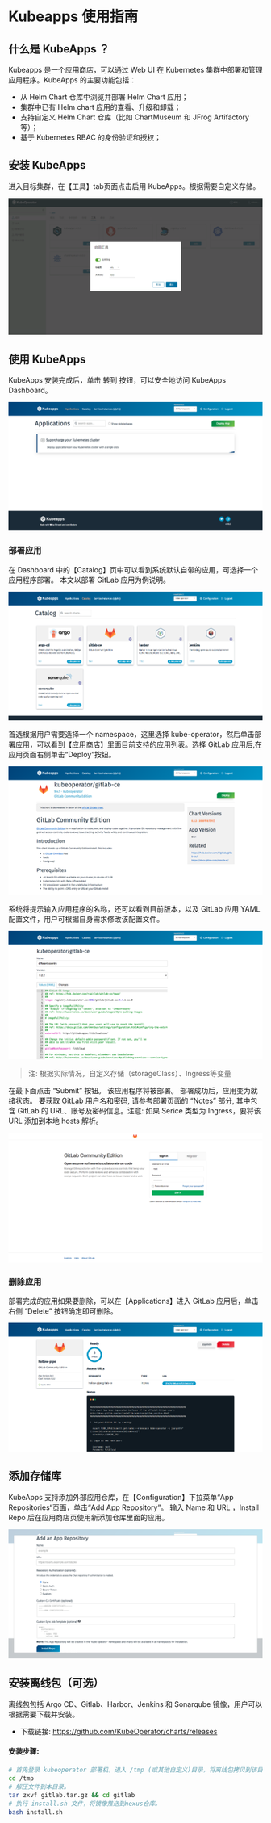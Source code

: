 # Kubeapps 使用指南

## 什么是 KubeApps ？

Kubeapps 是一个应用商店，可以通过 Web UI 在 Kubernetes 集群中部署和管理应用程序。KubeApps 的主要功能包括：

- 从 Helm Chart 仓库中浏览并部署 Helm Chart 应用；
- 集群中已有 Helm chart 应用的查看、升级和卸载；
- 支持自定义 Helm Chart 仓库（比如 ChartMuseum 和 JFrog Artifactory 等）；
- 基于 Kubernetes RBAC 的身份验证和授权；

## 安装 KubeApps

进入目标集群，在【工具】tab页面点击启用 KubeApps。根据需要自定义存储。

![kubeapps-2](../img/guidelines/kubeapps/kubeapps-2.png)

## 使用 KubeApps 

KubeApps 安装完成后，单击 转到 按钮，可以安全地访问 KubeApps Dashboard。

![kubeapps-3](../img/guidelines/kubeapps/kubeapps-3.png)

 ### 部署应用

在 Dashboard 中的【Catalog】页中可以看到系统默认自带的应用，可选择一个应用程序部署。 本文以部署 GitLab 应用为例说明。

![kubeapps-4](../img/guidelines/kubeapps/kubeapps-4.png)

首选根据用户需要选择一个 namespace，这里选择 kube-operator，然后单击部署应用，可以看到【应用商店】里面目前支持的应用列表。选择 GitLab 应用后,在应用页面右侧单击“Deploy”按钮。

![gitlab-1](../img/guidelines/kubeapps/gitlab-1.png)

系统将提示输入应用程序的名称，还可以看到目前版本，以及 GitLab 应用 YAML 配置文件，用户可根据自身需求修改该配置文件。

![gitlab-2](../img/guidelines/kubeapps/gitlab-2.png)

> 注: 根据实际情况，自定义存储（storageClass）、Ingress等变量

在最下面点击 “Submit” 按钮。 该应用程序将被部署。 部署成功后，应用变为就绪状态。
要获取 GitLab 用户名和密码, 请参考部署页面的 “Notes” 部分, 其中包含 GitLab 的 URL、账号及密码信息。注意: 如果 Serice 类型为 Ingress，要将该 URL 添加到本地 hosts 解析。

![gitlab-3](../img/guidelines/kubeapps/gitlab-3.png)

### 删除应用

部署完成的应用如果要删除，可以在【Applications】进入 GitLab 应用后，单击右侧 “Delete” 按钮确定即可删除。

![gitlab-4](../img/guidelines/kubeapps/gitlab-4.png)

## 添加存储库

KubeApps 支持添加外部应用仓库，在【Configuration】下拉菜单“App Repositories“页面，单击“Add App Repository”。
输入 Name 和 URL ，Install Repo 后在应用商店页使用新添加仓库里面的应用。

![kubeapps-5](../img/guidelines/kubeapps/kubeapps-5.png)

## 安装离线包（可选）

离线包包括 Argo CD、Gitlab、Harbor、Jenkins 和 Sonarqube 镜像，用户可以根据需要下载并安装。

- 下载链接: https://github.com/KubeOperator/charts/releases

#### 安装步骤:

```bash
# 首先登录 kubeoperator 部署机，进入 /tmp (或其他自定义)目录，将离线包拷贝到该目录中。
cd /tmp
# 解压文件到本目录。
tar zxvf gitlab.tar.gz && cd gitlab
# 执行 install.sh 文件，将镜像推送到nexus仓库。
bash install.sh
```
